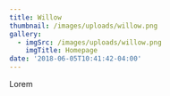 ```yaml
---
title: Willow
thumbnail: /images/uploads/willow.png
gallery:
  - imgSrc: /images/uploads/willow.png
    imgTitle: Homepage
date: '2018-06-05T10:41:42-04:00'
---
```

Lorem

